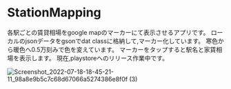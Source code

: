 # StationMapping
各駅ごとの賃貸相場をgoogle mapのマーカーにて表示させるアプリです。
ローカルのjsonデータをgsonでdat classに格納して,マーカー化しています。
寒色から暖色へ0.5万刻みで色を変えています。
マーカーをタップすると駅名と家賃相場を表示します。
現在,playstoreへのリリース作業中です。

![Screenshot_2022-07-18-18-45-21-11_98a8e9b5c7c68d67066a5274386e8f0f (3)](https://user-images.githubusercontent.com/70370905/181644257-b069d05d-ee83-42a1-b994-a4b61ac946fc.jpg)

